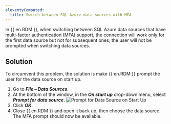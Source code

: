 ```yaml
---
eleventyComputed:
  title: Switch between SQL Azure data sources with MFA
---
```

In {{ en.RDM }}, when switching between SQL Azure data sources that have multi-factor authentication (MFA) support, the connection will work only for the first data source but not for subsequent ones; the user will not be prompted when switching data sources.
## Solution
To circumvent this problem, the solution is make {{ en.RDM }} prompt the user for the data source on start up.
1. Go to ***File – Data Sources***.
1. At the bottom of the window, in the ***On start up*** drop-down menu, select ***Prompt for data source***.
![Prompt for Data Source on Start Up](https://cdnweb.devolutions.net/docs/docs_en_kb_KB2092.png)
1. Click ***OK***.
1. Close {{ en.RDM }} and open it back up, then choose the data source. The MFA prompt should now be available.
